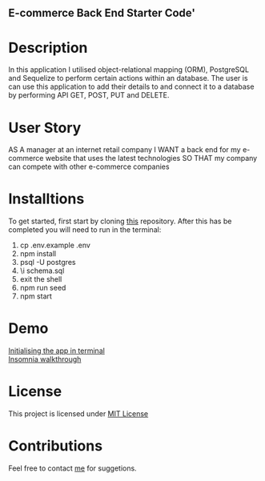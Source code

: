 ## E-commerce Back End Starter Code'

# Description
In this application I utilised object-relational mapping (ORM), PostgreSQL and Sequelize to perform certain actions within an database. The user is can use this application to add their details to and connect it to a database by performing API GET, POST, PUT and DELETE.

# User Story
AS A manager at an internet retail company
I WANT a back end for my e-commerce website that uses the latest technologies
SO THAT my company can compete with other e-commerce companies

# Installtions
To get started, first start by cloning <a href="https://github.com/coding-boot-camp/bookish-sniffle">this</a> repository. After this has be completed you will need to run in the terminal:
<ol>
<li>cp .env.example .env</li>
<li>npm install</li>
<li>psql -U postgres</li>
<li>\i schema.sql</li>
<li>exit the shell</li>
<li>npm run seed</li>
<li>npm start</li>
</ol>

# Demo
<a href="https://drive.google.com/file/d/1sks3nvW1UJdbe26g6UPizWMgBPIN_YSO/view">Initialising the app in terminal</a>
<br><a href="https://drive.google.com/file/d/1Ql4qBcYFfP6Dvrlemjh_QeMAbjRJb0o_/view">Insomnia walkthrough</a>

# License
This project is licensed under <a href="#">MIT License</a>

# Contributions
Feel free to contact <a href="philliplamm07@gmail.com">me</a> for suggetions.
